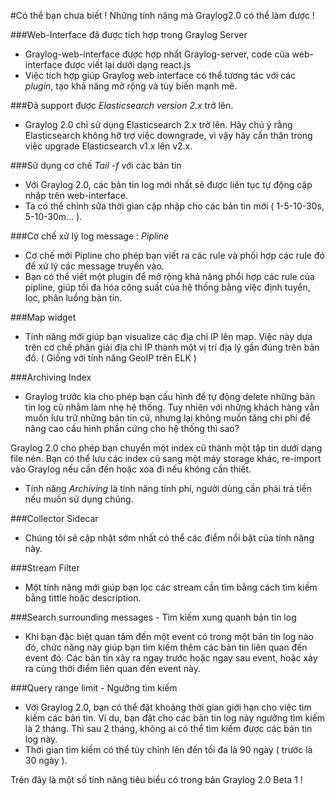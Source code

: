 
#Có thể bạn chưa biết ! Những tính năng mà Graylog2.0 có thể làm được !

###Web-Interface đã được tích hợp trong Graylog Server 
- Graylog-web-interface được hợp nhất Graylog-server, code của web-interface được viết lại dưới dạng react.js
- Việc tích hợp giúp Graylog web interface có thể tương tác với các *plugin*, tạo khả năng mở rộng và tùy biến mạnh mẽ.

###Đã support được *Elasticsearch version 2.x* trở lên.
- Graylog 2.0 chỉ sử dụng Elasticsearch 2.x trở lên. Hãy chú ý rằng Elasticsearch không hỡ trợ việc downgrade, vì vậy hãy cẩn thận trong việc upgrade Elasticsearch v1.x lên v2.x.
 
###Sử dụng cơ chế *Tail -f* với các bản tin
- Với Graylog 2.0, các bản tin log mới nhất sẽ được liên tục tự động cập nhập trên web-interface. 
- Ta có thể chỉnh sửa thời gian cập nhập cho các bản tin mới ( 1-5-10-30s, 5-10-30m... ).

###Cơ chế xử lý log message : *Pipline*
- Cơ chế mới Pipline cho phép bạn viết ra các rule và phối hợp các rule đó để xử lý các message truyền vào.
- Bạn có thể viết một plugin để mở rộng khả năng phổi hợp các rule của pipline, giúp tối đa hóa công suất của hệ thống bằng việc định tuyển, lọc, phân luồng bản tin.

###Map widget
- Tính năng mới giúp bạn visualize các địa chỉ IP lên map. Việc này dựa trên cơ chế phân giải địa chỉ IP thành một vị trí địa lý gần đúng trên bản đồ. ( Giống với tính năng GeoIP trên ELK )

###Archiving Index
- Graylog trước kia cho phép bạn cấu hình để tự động delete những bản tin log cũ nhằm làm nhẹ hệ thống. Tuy nhiên với những khách hàng vẫn muốn lưu trữ những bản tin cũ, nhưng lại không muốn tăng chi phí để nâng cao cấu hình phần cứng cho hệ thống thì sao?

Graylog 2.0 cho phép bạn chuyển một index cũ thành một tập tin dưới dạng file nén. Bạn có thể lưu các index cũ sang một máy storage khác, re-import vào Graylog nếu cần đến hoặc xóa đi nếu không cần thiết.
- Tính năng *Archiving* là tính năng tính phí, người dùng cần phải trả tiền nếu muốn sử dụng chúng.

###Collector Sidecar
- Chúng tôi sẽ cập nhật sớm nhất có thể các điểm nổi bật của tính năng này.

###Stream Filter
- Một tính năng mới giúp bạn lọc các stream cần tìm bằng cách tìm kiếm bằng tittle hoặc description.

###Search surrounding messages - Tìm kiếm xung quanh bản tin log
- Khi bạn đặc biệt quan tâm đến một event có trong một bản tin log nào đó, chức năng này giúp bạn tìm kiếm thêm các bản tin liên quan đến event đó. Các bản tin xảy ra ngay trước hoặc ngay sau event, hoặc xảy ra cùng thời điểm liên quan đến event này.

###Query range limit - Ngưỡng tìm kiếm
- Với Graylog 2.0, bạn có thể đặt khoảng thời gian giới hạn cho việc tìm kiếm các bản tin. Ví dụ, bạn đặt cho các bản tin log này ngưỡng tìm kiếm là 2 tháng. Thì sau 2 tháng, không ai có thể tìm kiếm được các bản tin log này.
- Thời gian tìm kiếm có thể tùy chỉnh lên đến tối đa là 90 ngày ( trước là 30 ngày ).

Trên đây là một số tính năng tiêu biểu có trong bản Graylog 2.0 Beta 1 !
